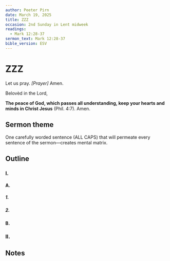 ```yaml
---
author: Peeter Pirn
date: March 19, 2025
title: ZZZ
occasion: 2nd Sunday in Lent midweek
readings:
  - Mark 12:28-37
sermon_text: Mark 12:28-37
bible_version: ESV
---
```


# ZZZ

Let us pray. *\[Prayer]*  Amen.

Belovèd in the Lord,

**The peace of God, which passes all understanding, keep your hearts and minds in Christ Jesus** (Phil. 4:7). Amen.

## Sermon theme
One carefully worded sentence (ALL CAPS) that will permeate every sentence of the sermon—creates mental matrix.
## Outline
### I.
#### A.
##### 1.
##### 2.
#### B.
### II.
## Notes